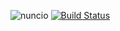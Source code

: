 ![nuncio](https://i.imgur.com/HYQf454.png) [![Build Status](https://travis-ci.org/pjo336/nuncio.svg?branch=master)](https://travis-ci.org/pjo336/nuncio)
